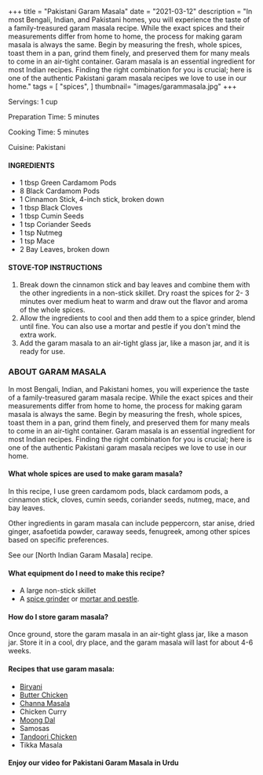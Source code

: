 +++
title = "Pakistani Garam Masala"
date = "2021-03-12"
description = "In most Bengali, Indian, and Pakistani homes, you will experience the taste of a family-treasured garam masala recipe. While the exact spices and their measurements differ from home to home, the process for making garam masala is always the same. Begin by measuring the fresh, whole spices, toast them in a pan, grind them finely, and preserved them for many meals to come in an air-tight container. Garam masala is an essential ingredient for most Indian recipes. Finding the right combination for you is crucial; here is one of the authentic Pakistani garam masala recipes we love to use in our home."
tags = [
    "spices",
]
thumbnail= "images/garammasala.jpg"
+++

Servings: 1 cup <!--more-->

Preparation Time: 5 minutes 

Cooking Time: 5 minutes 

Cuisine: Pakistani 

#### INGREDIENTS 

* 1 tbsp Green Cardamom Pods
* 8 Black Cardamom Pods
* 1 Cinnamon Stick, 4-inch stick, broken down 
* 1 tbsp Black Cloves
* 1 tbsp Cumin Seeds
* 1 tsp Coriander Seeds
* 1 tsp Nutmeg 
* 1 tsp Mace
* 2 Bay Leaves, broken down
 
#### STOVE-TOP INSTRUCTIONS 

1. Break down the cinnamon stick and bay leaves and combine them with the other ingredients in a non-stick skillet. Dry roast the spices for 2- 3 minutes over medium heat to warm and draw out the flavor and aroma of the whole spices.  
2. Allow the ingredients to cool and then add them to a spice grinder, blend until fine. You can also use a mortar and pestle if you don't mind the extra work. 
3. Add the garam masala to an air-tight glass jar, like a mason jar, and it is ready for use. 
 
### ABOUT GARAM MASALA

In most Bengali, Indian, and Pakistani homes, you will experience the taste of a family-treasured garam masala recipe. While the exact spices and their measurements differ from home to home, the process for making garam masala is always the same. Begin by measuring the fresh, whole spices, toast them in a pan, grind them finely, and preserved them for many meals to come in an air-tight container. Garam masala is an essential ingredient for most Indian recipes. Finding the right combination for you is crucial; here is one of the authentic Pakistani garam masala recipes we love to use in our home.

#### What whole spices are used to make garam masala? 

In this recipe, I use green cardamom pods, black cardamom pods, a cinnamon stick, cloves, cumin seeds, coriander seeds, nutmeg, mace, and bay leaves. 

Other ingredients in garam masala can include peppercorn, star anise, dried ginger, asafoetida powder, caraway seeds, fenugreek, among other spices based on specific preferences. 

See our [North Indian Garam Masala] recipe. 

#### What equipment do I need to make this recipe?

* A large non-stick skillet 
* A [spice grinder](https://amzn.to/3u3oYAU) or [mortar and pestle](https://amzn.to/3dc5ALn). 

#### How do I store garam masala? 

Once ground, store the garam masala in an air-tight glass jar, like a mason jar. Store it in a cool, dry place, and the garam masala will last for about 4-6 weeks. 

#### Recipes that use garam masala: 

* [Biryani](https://www.jamilghar.com/recipe/chicken_biryani/)
* [Butter Chicken](https://www.jamilghar.com/recipe/butter_chicken/)
* [Channa Masala](https://www.jamilghar.com/recipe/channa_masala/)
* Chicken Curry 
* [Moong Dal](https://www.jamilghar.com/recipe/moong_dal/)
* Samosas 
* [Tandoori Chicken](https://www.jamilghar.com/recipe/tandoori_chicken/)
* Tikka Masala 
 
#### Enjoy our video for Pakistani Garam Masala in Urdu

